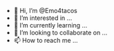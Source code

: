 - 👋 Hi, I’m @Emo4tacos
- 👀 I’m interested in ...
- 🌱 I’m currently learning ...
- 💞️ I’m looking to collaborate on ...
- 📫 How to reach me ...

<!---
Emo4tacos/Emo4tacos is a ✨ special ✨ repository because its `README.md` (this file) appears on your GitHub profile.
You can click the Preview link to take a look at your changes.
--->
